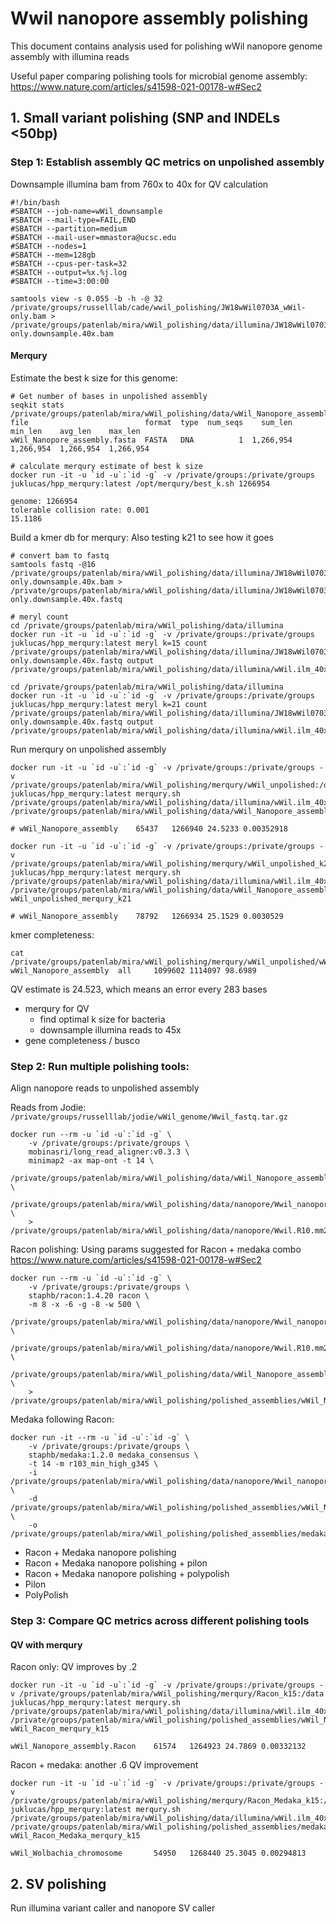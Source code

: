# Wwil nanopore assembly polishing

This document contains analysis used for polishing wWil nanopore genome assembly with illumina reads

Useful paper comparing polishing tools for microbial genome assembly: https://www.nature.com/articles/s41598-021-00178-w#Sec2
## 1. Small variant polishing (SNP and INDELs <50bp)

### Step 1: Establish assembly QC metrics on unpolished assembly

Downsample illumina bam from 760x to 40x for QV calculation
```
#!/bin/bash
#SBATCH --job-name=wWil_downsample
#SBATCH --mail-type=FAIL,END
#SBATCH --partition=medium
#SBATCH --mail-user=mmastora@ucsc.edu
#SBATCH --nodes=1
#SBATCH --mem=128gb
#SBATCH --cpus-per-task=32
#SBATCH --output=%x.%j.log
#SBATCH --time=3:00:00

samtools view -s 0.055 -b -h -@ 32 /private/groups/russelllab/cade/wwil_polishing/JW18wWil0703A_wWil-only.bam > /private/groups/patenlab/mira/wWil_polishing/data/illumina/JW18wWil0703A_wWil-only.downsample.40x.bam
```

#### Merqury

Estimate the best k size for this genome:
```
# Get number of bases in unpolished assembly
seqkit stats /private/groups/patenlab/mira/wWil_polishing/data/wWil_Nanopore_assembly.fasta
file                          format  type  num_seqs    sum_len    min_len    avg_len    max_len
wWil_Nanopore_assembly.fasta  FASTA   DNA          1  1,266,954  1,266,954  1,266,954  1,266,954

# calculate merqury estimate of best k size
docker run -it -u `id -u`:`id -g` -v /private/groups:/private/groups juklucas/hpp_merqury:latest /opt/merqury/best_k.sh 1266954

genome: 1266954
tolerable collision rate: 0.001
15.1186
```

Build a kmer db for merqury: Also testing k21 to see how it goes
```
# convert bam to fastq
samtools fastq -@16 /private/groups/patenlab/mira/wWil_polishing/data/illumina/JW18wWil0703A_wWil-only.downsample.40x.bam > /private/groups/patenlab/mira/wWil_polishing/data/illumina/JW18wWil0703A_wWil-only.downsample.40x.fastq

# meryl count
cd /private/groups/patenlab/mira/wWil_polishing/data/illumina
docker run -it -u `id -u`:`id -g` -v /private/groups:/private/groups juklucas/hpp_merqury:latest meryl k=15 count /private/groups/patenlab/mira/wWil_polishing/data/illumina/JW18wWil0703A_wWil-only.downsample.40x.fastq output /private/groups/patenlab/mira/wWil_polishing/data/illumina/wWil.ilm_40x.k15.meryl

cd /private/groups/patenlab/mira/wWil_polishing/data/illumina
docker run -it -u `id -u`:`id -g` -v /private/groups:/private/groups juklucas/hpp_merqury:latest meryl k=21 count /private/groups/patenlab/mira/wWil_polishing/data/illumina/JW18wWil0703A_wWil-only.downsample.40x.fastq output /private/groups/patenlab/mira/wWil_polishing/data/illumina/wWil.ilm_40x.k21.meryl
```

Run merqury on unpolished assembly
```
docker run -it -u `id -u`:`id -g` -v /private/groups:/private/groups -v /private/groups/patenlab/mira/wWil_polishing/merqury/wWil_unpolished:/data juklucas/hpp_merqury:latest merqury.sh /private/groups/patenlab/mira/wWil_polishing/data/illumina/wWil.ilm_40x.k15.meryl /private/groups/patenlab/mira/wWil_polishing/data/wWil_Nanopore_assembly.fasta

# wWil_Nanopore_assembly	65437	1266940	24.5233	0.00352918

docker run -it -u `id -u`:`id -g` -v /private/groups:/private/groups -v /private/groups/patenlab/mira/wWil_polishing/merqury/wWil_unpolished_k21:/data juklucas/hpp_merqury:latest merqury.sh /private/groups/patenlab/mira/wWil_polishing/data/illumina/wWil.ilm_40x.k21.meryl /private/groups/patenlab/mira/wWil_polishing/data/wWil_Nanopore_assembly.fasta wWil_unpolished_merqury_k21

# wWil_Nanopore_assembly	78792	1266934	25.1529	0.0030529
```

kmer completeness:
```
cat /private/groups/patenlab/mira/wWil_polishing/merqury/wWil_unpolished/wWil_unpolished_merqury_k15.completeness.stats
wWil_Nanopore_assembly  all     1099602 1114097 98.6989
```
QV estimate is 24.523, which means an error every 283 bases


- merqury for QV
    - find optimal k size for bacteria
    - downsample illumina reads to 45x
- gene completeness / busco

### Step 2: Run multiple polishing tools:

Align nanopore reads to unpolished assembly

Reads from Jodie: `/private/groups/russelllab/jodie/wWil_genome/Wwil_fastq.tar.gz`
```
docker run --rm -u `id -u`:`id -g` \
    -v /private/groups:/private/groups \
    mobinasri/long_read_aligner:v0.3.3 \
    minimap2 -ax map-ont -t 14 \
    /private/groups/patenlab/mira/wWil_polishing/data/wWil_Nanopore_assembly.fasta \
    /private/groups/patenlab/mira/wWil_polishing/data/nanopore/Wwil_nanopore.all.fastq.gz \
    > /private/groups/patenlab/mira/wWil_polishing/data/nanopore/Wwil.R10.mm2.wWil_unpolished.sam
```

Racon polishing: Using params suggested for Racon + medaka combo
https://www.nature.com/articles/s41598-021-00178-w#Sec2
```
docker run --rm -u `id -u`:`id -g` \
    -v /private/groups:/private/groups \
    staphb/racon:1.4.20 racon \
    -m 8 -x -6 -g -8 -w 500 \
    /private/groups/patenlab/mira/wWil_polishing/data/nanopore/Wwil_nanopore.all.fastq.gz \
    /private/groups/patenlab/mira/wWil_polishing/data/nanopore/Wwil.R10.mm2.wWil_unpolished.sam \
    /private/groups/patenlab/mira/wWil_polishing/data/wWil_Nanopore_assembly.fasta \
    > /private/groups/patenlab/mira/wWil_polishing/polished_assemblies/wWil_Nanopore_assembly.Racon.fasta
```
Medaka following Racon:
```
docker run -it --rm -u `id -u`:`id -g` \
    -v /private/groups:/private/groups \
    staphb/medaka:1.2.0 medaka_consensus \
    -t 14 -m r103_min_high_g345 \
    -i /private/groups/patenlab/mira/wWil_polishing/data/nanopore/Wwil_nanopore.all.fastq.gz \
    -d /private/groups/patenlab/mira/wWil_polishing/polished_assemblies/wWil_Nanopore_assembly.Racon.fasta \
    -o /private/groups/patenlab/mira/wWil_polishing/polished_assemblies/medaka/

```
- Racon + Medaka nanopore polishing
- Racon + Medaka nanopore polishing + pilon
- Racon + Medaka nanopore polishing + polypolish  
- Pilon
- PolyPolish

### Step 3: Compare QC metrics across different polishing tools

#### QV with merqury

Racon only: QV improves by .2
```
docker run -it -u `id -u`:`id -g` -v /private/groups:/private/groups -v /private/groups/patenlab/mira/wWil_polishing/merqury/Racon_k15:/data juklucas/hpp_merqury:latest merqury.sh /private/groups/patenlab/mira/wWil_polishing/data/illumina/wWil.ilm_40x.k15.meryl /private/groups/patenlab/mira/wWil_polishing/polished_assemblies/wWil_Nanopore_assembly.Racon.fasta wWil_Racon_merqury_k15

wWil_Nanopore_assembly.Racon    61574   1264923 24.7869 0.00332132
```

Racon + medaka: another .6 QV improvement
```
docker run -it -u `id -u`:`id -g` -v /private/groups:/private/groups -v /private/groups/patenlab/mira/wWil_polishing/merqury/Racon_Medaka_k15:/data juklucas/hpp_merqury:latest merqury.sh /private/groups/patenlab/mira/wWil_polishing/data/illumina/wWil.ilm_40x.k15.meryl /private/groups/patenlab/mira/wWil_polishing/polished_assemblies/medaka/consensus.fasta wWil_Racon_Medaka_merqury_k15

wWil_Wolbachia_chromosome       54950   1268440 25.3045 0.00294813
```
## 2. SV polishing

Run illumina variant caller and nanopore SV caller
